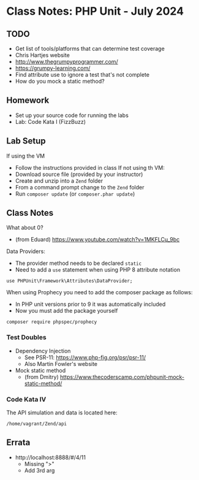# Class Notes: PHP Unit - July 2024

## TODO
* Get list of tools/platforms that can determine test coverage
* Chris Hartjes website
 * http://www.thegrumpyprogrammer.com/
 * https://grumpy-learning.com/
* Find attribute use to ignore a test that's not complete
* How do you mock a static method?

## Homework
* Set up your source code for running the labs
* Lab: Code Kata I (FizzBuzz)

## Lab Setup
If using the VM
* Follow the instructions provided in class
If not using th VM:
* Download source file (provided by your instructor)
* Create and unzip into a `Zend` folder
* From a command prompt change to the `Zend` folder
* Run `composer update` (or `composer.phar update`)

## Class Notes
What about 0?
* (from Eduard) https://www.youtube.com/watch?v=1MKFLCu_9bc

Data Providers:
* The provider method needs to be declared `static`
* Need to add a `use` statement when using PHP 8 attribute notation
```
use PHPUnit\Framework\Attributes\DataProvider;
```
When using Prophecy you need to add the composer package as follows:
* In PHP unit versions prior to 9 it was automatically included
* Now you must add the package yourself
```
composer require phpspec/prophecy
```

### Test Doubles
* Dependency Injection
  * See PSR-11: https://www.php-fig.org/psr/psr-11/
  * Also Martin Fowler's website
* Mock static method
  * (from Dmitry) https://www.thecoderscamp.com/phpunit-mock-static-method/

### Code Kata IV
The API simulation and data is located here:
```
/home/vagrant/Zend/api
```

## Errata
* http://localhost:8888/#/4/11
  * Missing ">"
  * Add 3rd arg


